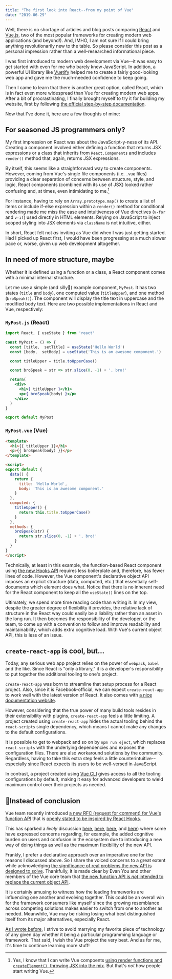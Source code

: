 ```yaml
---
title: "The first look into React--from my point of Vue"
date: "2019-06-29"
---
```


Well, there is no shortage of articles and blog posts comparing [React](https://reactjs.org/) and [Vue.js](https://vuejs.org/), two of the most popular frameworks for creating modern web applications (and beyond!). And, IMHO, I am not sure if I could bring anything revolutionarily new to the table. So please consider this post as a personal impression rather than a well-researched informational piece.

I was first introduced to modern web development via Vue--it was easy to get started with even for me who barely knew JavaScript. In addition, a powerful UI library like [Vuetify](https://vuetifyjs.com/) helped me to create a fairly good-looking web app and gave me the much-needed confidence to keep going.

Then I came to learn that there is another great option, called React, which is in fact even more widespread than Vue for creating modern web apps. After a bit of procrastinating, I finally brought myself to try it for building my website, first by following [the official step-by-step documentation](https://reactjs.org/docs/getting-started.html).

Now that I've done it, here are a few thoughts of mine:

## For seasoned JS programmers only?

My first impression on React was about the JavaScript-y-ness of its API. Creating a component involved either defining a function that returns JSX expressions or a class that inherits from `React.Components` and includes `render()` method that, again, returns JSX expressions.

By itself, this seems like a straightforward way to create components. However, coming from Vue's single file components (i.e. `.vue` files) providing a clear separation of concerns between structure, style, and logic, React components (combined with its use of JSX) looked rather confusing and, at times, even intimidating to me.[^1]

[^1]: Yes, I know that I can write Vue compoents [using render functions and `createElement()`, throwing JSX into the mix](https://vuejs.org/v2/guide/render-function.html). But that's _not_ how people start writing Vue.

For instance, having to rely on `Array.prototype.map()` to create a list of items or include if-else expression within a `render()` method for conditional rendering made me miss the ease and intuitiveness of Vue directives (`v-for` and `v-if`) used directly in HTML elements. Relying on JavaScript to inject scoped styling into JSX elements via `className` is not intuitive, either.

In short, React felt not _as_ inviting as Vue did when I was just getting started. Had I picked up React first, I would have been progressing at a much slower pace or, worse, given up web development altogether.

## In need of more structure, maybe

Whether it is defined using a function or a class, a React component comes with a minimal internal structure.

Let me use a simple (and silly🤪) example component, `MyPost`. It has two states (`title` and `body`), one computed value (`titleUpper`), and one method (`broSpeak()`). The component will display the title text in uppercase and the modified body text. Here are two possible implementations in React and Vue, respectively:

### `MyPost.js` (React)

```jsx
import React, { useState } from 'react'

const MyPost = () => {
  const [title,  setTitle] = useState('Hello World')
  const [body,  setBody] = useState('This is an awesome component.')

  const titleUpper = title.toUpperCase()  

  const broSpeak = str => str.slice(0, -1) + ', bro!'

  return(
    <div>
      <h1>{ titleUpper }</h1>
      <p>{ broSpeak(body) }</p>
    </div>
  )
}

export default MyPost
```

### `MyPost.vue` (Vue)

```html
<template>
  <h1>{{ titleUpper }}</h1>
  <p>{{ broSpeak(body) }}</p>
</template>

<script>
export default {
  data() {
    return {
      title: 'Hello World',
      body: 'This is an awesome component.'
    }
  },
  computed: {
    titleUpper() {
      return this.title.toUpperCase()
    }
  },
  methods: {
    broSpeak(str) {
      return str.slice(0, -1) + ', bro!'
    }
  }
}
</script>
``` 
Technically, at least in this example, the function-based React component using [the new Hooks API](https://reactjs.org/docs/hooks-intro.html) requires less boilerplate and, therefore, has fewer lines of code. However, the Vue component's declarative object API imposes an explicit structure (data, computed, etc.) that essentially self-documents which element does what. Notice that there is no inherent need for the React component to keep all the `useState()` lines on the top.

Ultimately, we spend more time reading code than writing it. In my view, despite the greater degree of flexibility it provides, the relative lack of structure in the React way could easily be a liability rather than an asset in the long run. It then becomes the responsibility of the developer, or the team, to come up with a convention to follow and improve readability and maintainability, which adds extra cognitive load. With Vue's current object API, this is less of an issue.

## `create-react-app` is cool, but...

Today, any serious web app project relies on the power of `webpack`, `babel` and the like. Since React is "only a library," it is a developer's responsibility to put together the additional tooling to one's project.

`create-react-app` was born to streamline that setup process for a React project. Also, since it is Facebook-official, we can expect `create-react-app` to work well with the latest version of React. It also comes with [a nice documentation website](https://facebook.github.io/create-react-app/).

However, considering that the true power of many build tools resides in their extensibility with plugins, `create-react-app` feels a little limiting. A project created using `create-react-app` hides the actual tooling behind the `react-scripts` single dependency, which means I cannot make any changes to the default configurations.

It is possible to get to webpack and so on by `npm run eject`, which replaces `react-scripts` with the underlying dependencies and exposes the configuration files. There are also workaround solutions by the community. Regardless, having to take this extra step feels a little counterintuitive--especially since React expects its users to be well-versed in JavaScript.

In contrast, a project created using [Vue CLI](https://cli.vuejs.org/) gives access to all the tooling configurations by default, making it easy for advanced developers to wield maximum control over their projects as needed.

## 🤔Instead of conclusion

Vue team recently introduced [a new RFC (request for comment) for Vue's function API](https://github.com/vuejs/rfcs/blob/function-apis/active-rfcs/0000-function-api.md) that is [openly stated to be inspired by React Hooks](https://github.com/vuejs/rfcs/blob/function-apis/active-rfcs/0000-function-api.md#comparison-with-react-hooks).

This has sparked a _lively_ discussion [here](https://github.com/vuejs/rfcs/pull/42), [here](https://github.com/vuejs/rfcs/issues/55), [here](https://www.reddit.com/r/vuejs/comments/c319el/vue_3_will_change_vue_in_a_big_way_current_syntax/), and [here](https://news.ycombinator.com/item?id=20237568)) where some have expressed concerns regarding, for example, the added cognitive burden on users and confusion in the ecosystem due to introducing a new way of doing things as well as the maximum flexibility of the new API.

Frankly, I prefer a declarative approach over an imperative one for the reasons I discussed above. So I share the voiced concerns to a great extent while acknowledging [the significance of real problems the new API is designed to solve](https://github.com/vuejs/rfcs/issues/55#issuecomment-504875870). Thankfully, it is made clear by Evan You and other members of the Vue core team that [the new function API is _not_ intended to replace the current object API](https://twitter.com/Akryum/status/1143114880960126976).

It is certainly amusing to witness how the leading frameworks are influencing one another and evolving together. This could be an overall win for the framework consumers like myself since the growing resemblance across competing solutions makes easier to switch from one to another as needed. Meanwhile, Vue may be risking losing what best distinguished itself from its major alternatives, especially React.

[As I wrote before](../whys-of-bobaekang-com), I strive to avoid marrying my favorite piece of technology of any given day whether it being a particular programming language or framework. That said, I wish the Vue project the very best. And as for me, it's time to continue learning more stuff!